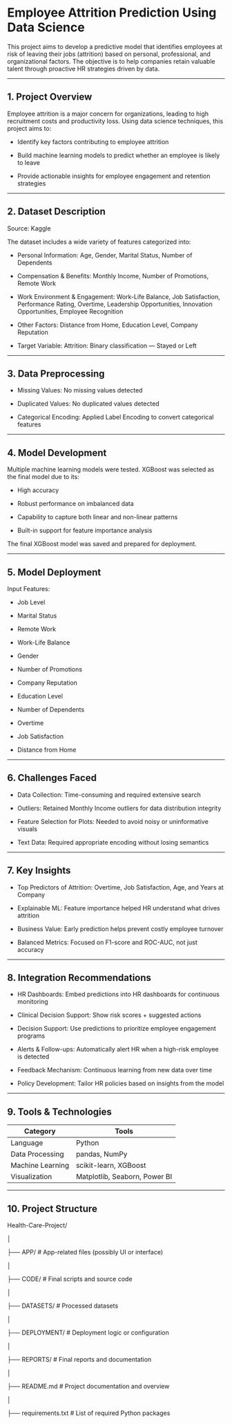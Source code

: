 # Employee Attrition Prediction Using Data Science
This project aims to develop a predictive model that identifies employees at risk of leaving their jobs (attrition) based on personal, professional, and organizational factors. The objective is to help companies retain valuable talent through proactive HR strategies driven by data.

----

## 1. Project Overview
Employee attrition is a major concern for organizations, leading to high recruitment costs and productivity loss. Using data science techniques, this project aims to:

- Identify key factors contributing to employee attrition

- Build machine learning models to predict whether an employee is likely to leave

- Provide actionable insights for employee engagement and retention strategies

----

## 2. Dataset Description
Source: Kaggle

The dataset includes a wide variety of features categorized into:

- Personal Information:
Age, Gender, Marital Status, Number of Dependents

- Compensation & Benefits:
Monthly Income, Number of Promotions, Remote Work

- Work Environment & Engagement:
Work-Life Balance, Job Satisfaction, Performance Rating, Overtime, Leadership Opportunities, Innovation Opportunities, Employee Recognition

- Other Factors:
Distance from Home, Education Level, Company Reputation

- Target Variable:
Attrition: Binary classification — Stayed or Left

----

## 3. Data Preprocessing

- Missing Values: No missing values detected

- Duplicated Values: No duplicated values detected

- Categorical Encoding: Applied Label Encoding to convert categorical features

----

## 4. Model Development
Multiple machine learning models were tested. XGBoost was selected as the final model due to its:

- High accuracy

- Robust performance on imbalanced data

- Capability to capture both linear and non-linear patterns

- Built-in support for feature importance analysis

The final XGBoost model was saved and prepared for deployment.

----

## 5. Model Deployment
Input Features:

- Job Level

- Marital Status

- Remote Work

- Work-Life Balance

- Gender

- Number of Promotions

- Company Reputation

- Education Level

- Number of Dependents

- Overtime

- Job Satisfaction

- Distance from Home

----

## 6. Challenges Faced
- Data Collection: Time-consuming and required extensive search

- Outliers: Retained Monthly Income outliers for data distribution integrity

- Feature Selection for Plots: Needed to avoid noisy or uninformative visuals

- Text Data: Required appropriate encoding without losing semantics

-----

## 7. Key Insights
- Top Predictors of Attrition: Overtime, Job Satisfaction, Age, and Years at Company

- Explainable ML: Feature importance helped HR understand what drives attrition

- Business Value: Early prediction helps prevent costly employee turnover

- Balanced Metrics: Focused on F1-score and ROC-AUC, not just accuracy

----

## 8. Integration Recommendations
- HR Dashboards: Embed predictions into HR dashboards for continuous monitoring

- Clinical Decision Support: Show risk scores + suggested actions

- Decision Support: Use predictions to prioritize employee engagement programs

- Alerts & Follow-ups: Automatically alert HR when a high-risk employee is detected

- Feedback Mechanism: Continuous learning from new data over time

- Policy Development: Tailor HR policies based on insights from the model

----

## 9. Tools & Technologies

| Category         | Tools                         |
| ---------------- | ----------------------------- |
| Language         | Python                        |
| Data Processing  | pandas, NumPy                 |
| Machine Learning | scikit-learn, XGBoost         |
| Visualization    | Matplotlib, Seaborn, Power BI |

----

## 10. Project Structure
Health-Care-Project/

│

├── APP/                           # App-related files (possibly UI or interface)

│

├── CODE/                          # Final scripts and source code

│

├── DATASETS/                      # Processed datasets

│

├── DEPLOYMENT/                    # Deployment logic or configuration

│

├── REPORTS/                       # Final reports and documentation

│

├── README.md                      # Project documentation and overview

│

├── requirements.txt               # List of required Python packages

